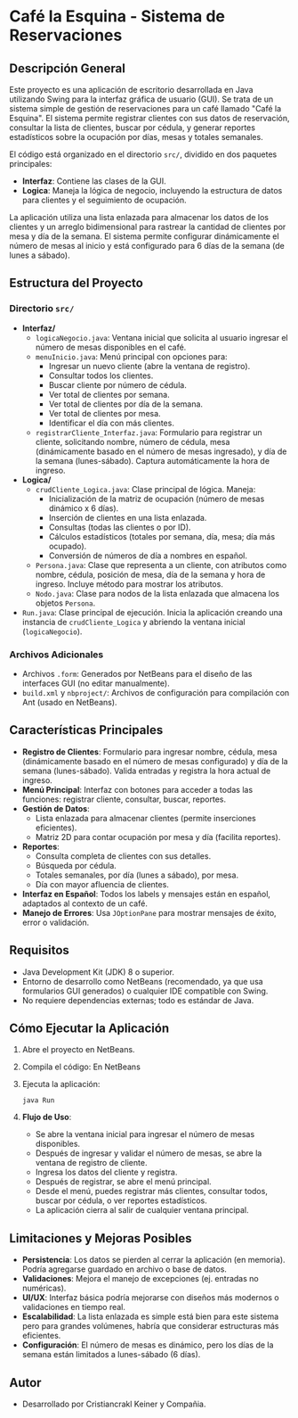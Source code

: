 # Café la Esquina - Sistema de Reservaciones

## Descripción General

Este proyecto es una aplicación de escritorio desarrollada en Java utilizando Swing para la interfaz gráfica de usuario (GUI). Se trata de un sistema simple de gestión de reservaciones para un café llamado "Café la Esquina". El sistema permite registrar clientes con sus datos de reservación, consultar la lista de clientes, buscar por cédula, y generar reportes estadísticos sobre la ocupación por días, mesas y totales semanales.

El código está organizado en el directorio `src/`, dividido en dos paquetes principales:

- **Interfaz**: Contiene las clases de la GUI.
- **Logica**: Maneja la lógica de negocio, incluyendo la estructura de datos para clientes y el seguimiento de ocupación.

La aplicación utiliza una lista enlazada para almacenar los datos de los clientes y un arreglo bidimensional para rastrear la cantidad de clientes por mesa y día de la semana. El sistema permite configurar dinámicamente el número de mesas al inicio y está configurado para 6 días de la semana (de lunes a sábado).

## Estructura del Proyecto

### Directorio `src/`

- **Interfaz/**
  - `logicaNegocio.java`: Ventana inicial que solicita al usuario ingresar el número de mesas disponibles en el café.
  - `menuInicio.java`: Menú principal con opciones para:
    - Ingresar un nuevo cliente (abre la ventana de registro).
    - Consultar todos los clientes.
    - Buscar cliente por número de cédula.
    - Ver total de clientes por semana.
    - Ver total de clientes por día de la semana.
    - Ver total de clientes por mesa.
    - Identificar el día con más clientes.
  - `registrarCliente_Interfaz.java`: Formulario para registrar un cliente, solicitando nombre, número de cédula, mesa (dinámicamente basado en el número de mesas ingresado), y día de la semana (lunes-sábado). Captura automáticamente la hora de ingreso.
- **Logica/**
  - `crudCliente_Logica.java`: Clase principal de lógica. Maneja:
    - Inicialización de la matriz de ocupación (número de mesas dinámico x 6 días).
    - Inserción de clientes en una lista enlazada.
    - Consultas (todas las clientes o por ID).
    - Cálculos estadísticos (totales por semana, día, mesa; día más ocupado).
    - Conversión de números de día a nombres en español.
  - `Persona.java`: Clase que representa a un cliente, con atributos como nombre, cédula, posición de mesa, día de la semana y hora de ingreso. Incluye método para mostrar los atributos.
  - `Nodo.java`: Clase para nodos de la lista enlazada que almacena los objetos `Persona`.
- `Run.java`: Clase principal de ejecución. Inicia la aplicación creando una instancia de `crudCliente_Logica` y abriendo la ventana inicial (`logicaNegocio`).

### Archivos Adicionales

- Archivos `.form`: Generados por NetBeans para el diseño de las interfaces GUI (no editar manualmente).
- `build.xml` y `nbproject/`: Archivos de configuración para compilación con Ant (usado en NetBeans).

## Características Principales

- **Registro de Clientes**: Formulario para ingresar nombre, cédula, mesa (dinámicamente basado en el número de mesas configurado) y día de la semana (lunes-sábado). Valida entradas y registra la hora actual de ingreso.
- **Menú Principal**: Interfaz con botones para acceder a todas las funciones: registrar cliente, consultar, buscar, reportes.
- **Gestión de Datos**:
  - Lista enlazada para almacenar clientes (permite inserciones eficientes).
  - Matriz 2D para contar ocupación por mesa y día (facilita reportes).
- **Reportes**:
  - Consulta completa de clientes con sus detalles.
  - Búsqueda por cédula.
  - Totales semanales, por día (lunes a sábado), por mesa.
  - Día con mayor afluencia de clientes.
- **Interfaz en Español**: Todos los labels y mensajes están en español, adaptados al contexto de un café.
- **Manejo de Errores**: Usa `JOptionPane` para mostrar mensajes de éxito, error o validación.

## Requisitos

- Java Development Kit (JDK) 8 o superior.
- Entorno de desarrollo como NetBeans (recomendado, ya que usa formularios GUI generados) o cualquier IDE compatible con Swing.
- No requiere dependencias externas; todo es estándar de Java.

## Cómo Ejecutar la Aplicación

1. Abre el proyecto en NetBeans.
2. Compila el código: En NetBeans
3. Ejecuta la aplicación:

   ```
   java Run
   ```

4. **Flujo de Uso**:
   - Se abre la ventana inicial para ingresar el número de mesas disponibles.
   - Después de ingresar y validar el número de mesas, se abre la ventana de registro de cliente.
   - Ingresa los datos del cliente y registra.
   - Después de registrar, se abre el menú principal.
   - Desde el menú, puedes registrar más clientes, consultar todos, buscar por cédula, o ver reportes estadísticos.
   - La aplicación cierra al salir de cualquier ventana principal.

## Limitaciones y Mejoras Posibles

- **Persistencia**: Los datos se pierden al cerrar la aplicación (en memoria). Podría agregarse guardado en archivo o base de datos.
- **Validaciones**: Mejora el manejo de excepciones (ej. entradas no numéricas).
- **UI/UX**: Interfaz básica podría mejorarse con diseños más modernos o validaciones en tiempo real.
- **Escalabilidad**: La lista enlazada es simple está bien para este sistema pero para grandes volúmenes, habría que considerar estructuras más eficientes.
- **Configuración**: El número de mesas es dinámico, pero los días de la semana están limitados a lunes-sábado (6 días).

## Autor

- Desarrollado por Cristiancrakl Keiner y Compañia.

